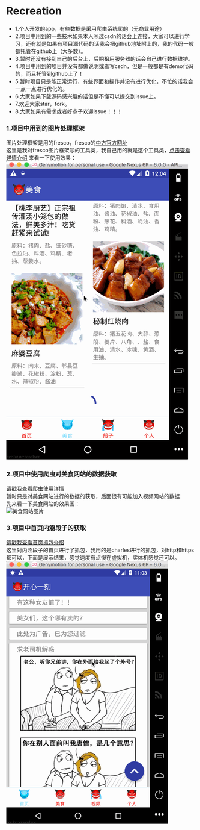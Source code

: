 # Recreation
* 1.个人开发的app，有些数据是采用爬虫系统爬的（无商业用途）<br>
* 2.项目中用到的一些技术如果本人写过csdn的话会上连接，大家可以进行学习，还有就是如果有项目源代码的话我会把github地址附上的，我的代码一般都托管在github上（大多数）。<br>
* 3.暂时还没有接到自己的后台上，后期租用服务器的话会自己进行数据维护。<br>
* 4.项目中用到的项目并没有都做说明或者写csdn，但是一般都是有demo代码的，而且托管到github上了！<br>
* 5.暂时项目只是能正常运行，有些界面和操作并没有进行优化，不忙的话我会一点一点进行优化的。<br>
* 6.大家如果下载源码感兴趣的话但是不懂可以提交到issue上。<br>
* 7.欢迎大家star，fork。<br>
* 8.大家如果有需求或者好点子欢迎issue！！！<br>


### 1.项目中用到的图片处理框架
图片处理框架是用的fresco，fresco的[中方官方网址](https://www.fresco-cn.org/docs/)<br>
这里是我对fresco图片框架写的工具类，我自己用的就是这个工具类，[点击查看详情介绍](https://github.com/1181631922/Recreation/blob/master/readme/picture/fresco1.md)
来看一下使用效果：<br>
![fresco效果图片](https://github.com/1181631922/Recreation/blob/master/ScreenShots/food1.gif)
### 2.项目中使用爬虫对美食网站的数据获取
[请戳我查看爬虫使用详情](https://github.com/1181631922/Recreation/blob/master/readme/spider/spider1.md)<br>
暂时只是对美食网站进行的数据的获取，后面很有可能加入视频网站的数据<br>
先来看一下美食网站的效果图：<br>
![美食网站图片](https://github.com/1181631922/Recreation/blob/master/ScreenShots/food2.gif)
### 3.项目中首页内涵段子的获取
[请戳我查看首页抓包介绍](https://github.com/1181631922/Recreation/blob/master/readme/mainpage/mainpage1.md)<br>
这里对内涵段子的首页进行了抓包，我用的是charles进行的抓包，对http和https都可以，下面是展示结果，感觉速度有点慢在虚拟机，实体机感觉还可以。<br>
![首页展示](https://github.com/1181631922/Recreation/blob/master/ScreenShots/videos1.gif)



